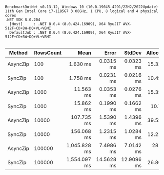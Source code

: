 ```

BenchmarkDotNet v0.13.12, Windows 10 (10.0.19045.4291/22H2/2022Update)
11th Gen Intel Core i7-1185G7 3.00GHz, 1 CPU, 8 logical and 4 physical cores
.NET SDK 8.0.204
  [Host]     : .NET 8.0.4 (8.0.424.16909), X64 RyuJIT AVX-512F+CD+BW+DQ+VL+VBMI
  DefaultJob : .NET 8.0.4 (8.0.424.16909), X64 RyuJIT AVX-512F+CD+BW+DQ+VL+VBMI


```
| Method   | RowsCount | Mean         | Error      | StdDev     | Allocated |
|--------- |---------- |-------------:|-----------:|-----------:|----------:|
| AsyncZip | 100       |     1.630 ms |  0.0315 ms |  0.0323 ms |  15.33 KB |
| SyncZip  | 100       |     1.758 ms |  0.0231 ms |  0.0216 ms |  10.49 KB |
| AsyncZip | 1000      |    11.563 ms |  0.0353 ms |  0.0276 ms |  15.35 KB |
| SyncZip  | 1000      |    15.862 ms |  0.1990 ms |  0.1662 ms |   10.7 KB |
| AsyncZip | 10000     |   107.735 ms |  1.5390 ms |  1.4396 ms |  39.55 KB |
| SyncZip  | 10000     |   156.068 ms |  1.2315 ms |  1.0284 ms |  12.21 KB |
| AsyncZip | 100000    | 1,045.828 ms |  7.4986 ms |  7.0142 ms | 283.48 KB |
| SyncZip  | 100000    | 1,554.097 ms | 14.5628 ms | 12.9096 ms |  26.86 KB |
